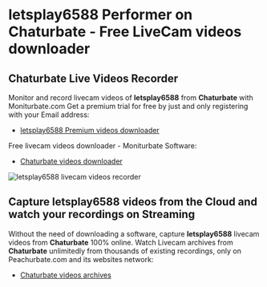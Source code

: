 # letsplay6588 Performer on Chaturbate - Free LiveCam videos downloader

## Chaturbate Live Videos Recorder

Monitor and record livecam videos of **letsplay6588** from **Chaturbate** with Moniturbate.com
Get a premium trial for free by just and only registering with your Email address:
* [letsplay6588 Premium videos downloader](https://moniturbate.com/request-demo-licence-key.html)

Free livecam videos downloader - Moniturbate Software:
* [Chaturbate videos downloader](https://moniturbate.com/moniturbate-download-software.html)

![letsplay6588 livecam videos recorder](https://peachurnet.com/templates/moniturbate-software.png)


## Capture letsplay6588 videos from the Cloud and watch your recordings on Streaming

Without the need of downloading a software, capture **letsplay6588** livecam videos from **Chaturbate** 100% online.
Watch Livecam archives from **Chaturbate** unlimitedly from thousands of existing recordings, only on Peachurbate.com and its websites network:
* [Chaturbate videos archives](https://peachurnet.com/)